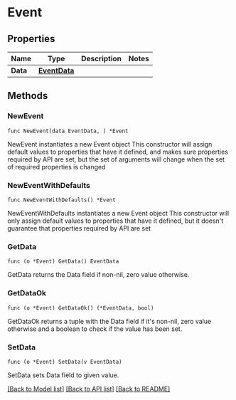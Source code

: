 # Event

## Properties

Name | Type | Description | Notes
------------ | ------------- | ------------- | -------------
**Data** | [**EventData**](EventData.md) |  | 

## Methods

### NewEvent

`func NewEvent(data EventData, ) *Event`

NewEvent instantiates a new Event object
This constructor will assign default values to properties that have it defined,
and makes sure properties required by API are set, but the set of arguments
will change when the set of required properties is changed

### NewEventWithDefaults

`func NewEventWithDefaults() *Event`

NewEventWithDefaults instantiates a new Event object
This constructor will only assign default values to properties that have it defined,
but it doesn't guarantee that properties required by API are set

### GetData

`func (o *Event) GetData() EventData`

GetData returns the Data field if non-nil, zero value otherwise.

### GetDataOk

`func (o *Event) GetDataOk() (*EventData, bool)`

GetDataOk returns a tuple with the Data field if it's non-nil, zero value otherwise
and a boolean to check if the value has been set.

### SetData

`func (o *Event) SetData(v EventData)`

SetData sets Data field to given value.



[[Back to Model list]](../README.md#documentation-for-models) [[Back to API list]](../README.md#documentation-for-api-endpoints) [[Back to README]](../README.md)


